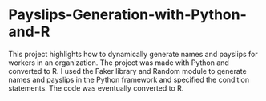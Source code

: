 # Payslips-Generation-with-Python-and-R
This project highlights how to dynamically generate names and payslips for workers in an organization. The project was made with Python and converted to R.
I used the Faker library and Random module to generate names and payslips in the Python framework and specified the condition statements. The code was eventually converted to R.

